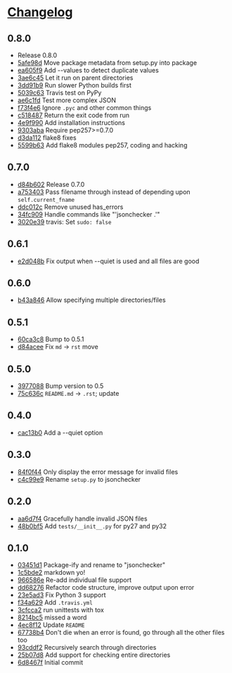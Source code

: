 # [Changelog](https://github.com/legoktm/jsonchecker/releases)

## 0.8.0

* [](https://github.com/legoktm/jsonchecker/commit/) Release 0.8.0
* [5afe98d](https://github.com/legoktm/jsonchecker/commit/5afe98d) Move package metadata from setup.py into package
* [ea605f9](https://github.com/legoktm/jsonchecker/commit/ea605f9) Add --values to detect duplicate values
* [3ae6c45](https://github.com/legoktm/jsonchecker/commit/3ae6c45) Let it run on parent directories
* [3dd91b9](https://github.com/legoktm/jsonchecker/commit/3dd91b9) Run slower Python builds first
* [5039c63](https://github.com/legoktm/jsonchecker/commit/5039c63) Travis test on PyPy
* [ae6c1fd](https://github.com/legoktm/jsonchecker/commit/ae6c1fd) Test more complex JSON
* [f73f4e6](https://github.com/legoktm/jsonchecker/commit/f73f4e6) Ignore `.pyc` and other common things
* [c518487](https://github.com/legoktm/jsonchecker/commit/c518487) Return the exit code from run
* [4e9f990](https://github.com/legoktm/jsonchecker/commit/4e9f990) Add installation instructions
* [9303aba](https://github.com/legoktm/jsonchecker/commit/9303aba) Require pep257>=0.7.0
* [d3da112](https://github.com/legoktm/jsonchecker/commit/d3da112) flake8 fixes
* [5599b63](https://github.com/legoktm/jsonchecker/commit/5599b63) Add flake8 modules pep257, coding and hacking

## 0.7.0

* [d84b602](https://github.com/legoktm/jsonchecker/commit/d84b602) Release 0.7.0
* [a753403](https://github.com/legoktm/jsonchecker/commit/a753403) Pass filename through instead of depending upon `self.current_fname`
* [ddc012c](https://github.com/legoktm/jsonchecker/commit/ddc012c) Remove unused has_errors
* [34fc909](https://github.com/legoktm/jsonchecker/commit/34fc909) Handle commands like "'jsonchecker .'"
* [3020e39](https://github.com/legoktm/jsonchecker/commit/3020e39) travis: Set `sudo: false`

## 0.6.1

* [e2d048b](https://github.com/legoktm/jsonchecker/commit/e2d048b) Fix output when --quiet is used and all files are good

## 0.6.0

* [b43a846](https://github.com/legoktm/jsonchecker/commit/b43a846) Allow specifying multiple directories/files

## 0.5.1

* [60ca3c8](https://github.com/legoktm/jsonchecker/commit/60ca3c8) Bump to 0.5.1
* [d84acee](https://github.com/legoktm/jsonchecker/commit/d84acee) Fix `md` -> `rst` move

## 0.5.0

* [3977088](https://github.com/legoktm/jsonchecker/commit/3977088) Bump version to 0.5
* [75c636c](https://github.com/legoktm/jsonchecker/commit/75c636c) `README.md` -> `.rst`; update

## 0.4.0

* [cac13b0](https://github.com/legoktm/jsonchecker/commit/cac13b0) Add a --quiet option

## 0.3.0

* [84f0f44](https://github.com/legoktm/jsonchecker/commit/84f0f44) Only display the error message for invalid files
* [c4c99e9](https://github.com/legoktm/jsonchecker/commit/c4c99e9) Rename `setup.py` to jsonchecker

## 0.2.0

* [aa6d7f4](https://github.com/legoktm/jsonchecker/commit/aa6d7f4) Gracefully handle invalid JSON files
* [48b0bf5](https://github.com/legoktm/jsonchecker/commit/48b0bf5) Add `tests/__init__.py` for py27 and py32

## 0.1.0

* [03451d1](https://github.com/legoktm/jsonchecker/commit/03451d1) Package-ify and rename to "jsonchecker"
* [1c5bde2](https://github.com/legoktm/jsonchecker/commit/1c5bde2) markdown yo!
* [966586e](https://github.com/legoktm/jsonchecker/commit/966586e) Re-add individual file support
* [dd68276](https://github.com/legoktm/jsonchecker/commit/dd68276) Refactor code structure, improve output upon error
* [23e5ad3](https://github.com/legoktm/jsonchecker/commit/23e5ad3) Fix Python 3 support
* [f34a629](https://github.com/legoktm/jsonchecker/commit/f34a629) Add `.travis.yml`
* [3cfcca2](https://github.com/legoktm/jsonchecker/commit/3cfcca2) run unittests with tox
* [8214bc5](https://github.com/legoktm/jsonchecker/commit/8214bc5) missed a word
* [4ec8f12](https://github.com/legoktm/jsonchecker/commit/4ec8f12) Update `README`
* [67738b4](https://github.com/legoktm/jsonchecker/commit/67738b4) Don't die when an error is found, go through all the other files too
* [93cddf2](https://github.com/legoktm/jsonchecker/commit/93cddf2) Recursively search through directories
* [25b07d8](https://github.com/legoktm/jsonchecker/commit/25b07d8) Add support for checking entire directories
* [6d8467f](https://github.com/legoktm/jsonchecker/commit/6d8467f) Initial commit

